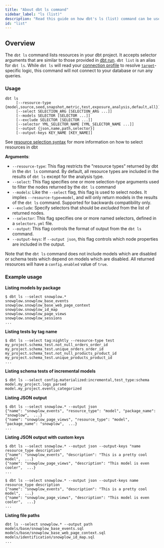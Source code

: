 ```yaml
---
title: "About dbt ls command"
sidebar_label: "ls (list)"
description: "Read this guide on how dbt's ls (list) command can be used to list resources in your dbt project."
id: "list"
---
```


## Overview

The `dbt ls` command lists resources in your dbt project. It accepts selector arguments that are similar to those provided in [dbt run](run). `dbt list` is an alias for `dbt ls`. While `dbt ls` will read your [connection profile](/docs/core/connection-profiles) to resolve [`target`](dbt-jinja-functions/target)-specific logic, this command will not connect to your database or run any queries.

### Usage
```
dbt ls
     [--resource-type {model,source,seed,snapshot,metric,test,exposure,analysis,default,all}]
     [--select SELECTION_ARG [SELECTION_ARG ...]]
     [--models SELECTOR [SELECTOR ...]]
     [--exclude SELECTOR [SELECTOR ...]]
     [--selector YML_SELECTOR_NAME [YML_SELECTOR_NAME ...]]
     [--output {json,name,path,selector}]
     [--output-keys KEY_NAME [KEY_NAME]]
```

See [resource selection syntax](node-selection/syntax) for more information on how to select resources in dbt

**Arguments**:
- `--resource-type`: This flag restricts the "resource types" returned by dbt in the `dbt ls` command. By default, all resource types are included in the results of `dbt ls` except for the analysis type.
- `--select`: This flag specifies one or more selection-type arguments used to filter the nodes returned by the `dbt ls` command
- `--models`: Like the `--select` flag, this flag is used to select nodes. It implies `--resource-type=model`, and will only return models in the results of the `dbt ls` command. Supported for backwards compatibility only.
- `--exclude`: Specify selectors that should be _excluded_ from the list of returned nodes.
- `--selector`: This flag specifies one or more named selectors, defined in a `selectors.yml` file.
- `--output`: This flag controls the format of output from the `dbt ls` command.
- `--output-keys`: If `--output json`, this flag controls which node properties are included in the output.

Note that the `dbt ls` command does not include models which are disabled or schema tests which depend on models which are disabled. All returned resources will have a `config.enabled` value of `true`.

### Example usage

**Listing models by package**
```
$ dbt ls --select snowplow.*
snowplow.snowplow_base_events
snowplow.snowplow_base_web_page_context
snowplow.snowplow_id_map
snowplow.snowplow_page_views
snowplow.snowplow_sessions
...
```

**Listing tests by tag name**
```
$ dbt ls --select tag:nightly --resource-type test
my_project.schema_test.not_null_orders_order_id
my_project.schema_test.unique_orders_order_id
my_project.schema_test.not_null_products_product_id
my_project.schema_test.unique_products_product_id
...
```

**Listing schema tests of incremental models**
```
$ dbt ls --select config.materialized:incremental,test_type:schema
model.my_project.logs_parsed
model.my_project.events_categorized
```

**Listing JSON output**
```
$ dbt ls --select snowplow.* --output json
{"name": "snowplow_events", "resource_type": "model", "package_name": "snowplow",  ...}
{"name": "snowplow_page_views", "resource_type": "model", "package_name": "snowplow",  ...}
...
```

**Listing JSON output with custom keys**

<VersionBlock lastVersion="1.4">

```
$ dbt ls --select snowplow.* --output json --output-keys "name resource_type description"
{"name": "snowplow_events", "description": "This is a pretty cool model",  ...}
{"name": "snowplow_page_views", "description": "This model is even cooler",  ...}
...
```
</VersionBlock>

<VersionBlock firstVersion="1.5">

```
$ dbt ls --select snowplow.* --output json --output-keys name resource_type description
{"name": "snowplow_events", "description": "This is a pretty cool model",  ...}
{"name": "snowplow_page_views", "description": "This model is even cooler",  ...}
...
```

</VersionBlock>


**Listing file paths**
```
dbt ls --select snowplow.* --output path
models/base/snowplow_base_events.sql
models/base/snowplow_base_web_page_context.sql
models/identification/snowplow_id_map.sql
...
```
